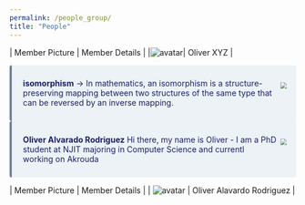 ```yaml
---
permalink: /people_group/
title: "People"
---
```


|  Member Picture  |  Member Details  |
|![avatar](https://davidbader.net/authors/alvaradorodriguez-oliver/avatar_hu8ae89edcfb38e4a2c4f82e57e9d9544c_414069_270x270_fill_q90_lanczos_center.jpg)| Oliver XYZ |

<div class="warning" style='background-color:#EDF2F7; color:#1A2067; border-left: solid #718096 4px; border-radius: 4px;'>
<p style='padding:0.7em; margin-left:0.7em; display: inline-block;'>
<img src="https://davidbader.net/authors/alvaradorodriguez-oliver/avatar_hu8ae89edcfb38e4a2c4f82e57e9d9544c_414069_270x270_fill_q90_lanczos_center.jpg" style="zoom:70%;  float:right; padding:0.7em"/>
<b>isomorphism</b>  &rarr;  In mathematics, an isomorphism is a structure-preserving mapping between two structures of the same type that can be reversed by an inverse mapping.<br>
</p>
</div>


<div class="warning" style='background-color:#EDF2F7; color:#1A2067; border-left: solid #718096 4px; border-radius: 4px;'>
<p style='padding:0.7em; margin-left:0.7em; display: inline-block;'>
<img src="https://davidbader.net/authors/alvaradorodriguez-oliver/avatar_hu8ae89edcfb38e4a2c4f82e57e9d9544c_414069_270x270_fill_q90_lanczos_center.jpg" style="zoom:70%;  float:right; padding:0.7em"/>
<b>Oliver Alvarado Rodriguez</b>   Hi there, my name is Oliver - I am a PhD student at NJIT majoring in Computer Science and currentl working on Akrouda<br>
<a href="https://www.linkedin.com/in/oliver-alvarado-rod/" target="_blank" rel="noopener">
<i class="fab fa-linkedin"></i>
</a>
</p>
</div>



|    Member Picture   |   Member Details   | 
| ![avatar](https://davidbader.net/authors/alvaradorodriguez-oliver/avatar_hu8ae89edcfb38e4a2c4f82e57e9d9544c_414069_270x270_fill_q90_lanczos_center.jpg) | Oliver Alavardo Rodriguez |



<a href="https://www.linkedin.com/in/oliver-alvarado-rod/" target="_blank" rel="noopener">
<i class="fab fa-linkedin"></i>
